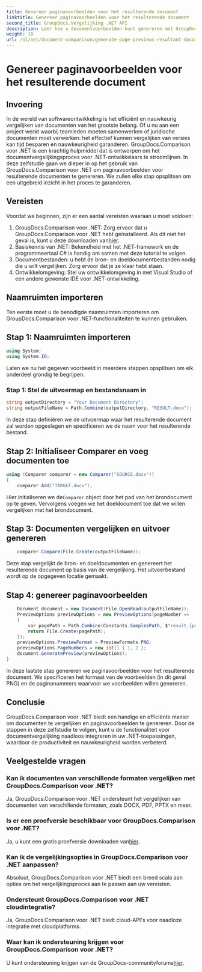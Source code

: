 ```yaml
---
title: Genereer paginavoorbeelden voor het resulterende document
linktitle: Genereer paginavoorbeelden voor het resulterende document
second_title: GroupDocs.Vergelijking .NET API
description: Leer hoe u documentvoorbeelden kunt genereren met GroupDocs.Comparison voor .NET. Vergelijk documenten efficiënt en nauwkeurig.
weight: 10
url: /nl/net/document-comparison/generate-page-previews-resultant-document/
---
```


# Genereer paginavoorbeelden voor het resulterende document

## Invoering
In de wereld van softwareontwikkeling is het efficiënt en nauwkeurig vergelijken van documenten van het grootste belang. Of u nu aan een project werkt waarbij teamleden moeten samenwerken of juridische documenten moet verwerken: het effectief kunnen vergelijken van versies kan tijd besparen en nauwkeurigheid garanderen. GroupDocs.Comparison voor .NET is een krachtig hulpmiddel dat is ontworpen om het documentvergelijkingsproces voor .NET-ontwikkelaars te stroomlijnen. In deze zelfstudie gaan we dieper in op het gebruik van GroupDocs.Comparison voor .NET om paginavoorbeelden voor resulterende documenten te genereren. We zullen elke stap opsplitsen om een uitgebreid inzicht in het proces te garanderen.
## Vereisten
Voordat we beginnen, zijn er een aantal vereisten waaraan u moet voldoen:
1.  GroupDocs.Comparison voor .NET: Zorg ervoor dat u GroupDocs.Comparison voor .NET hebt geïnstalleerd. Als dit niet het geval is, kunt u deze downloaden van[hier](https://releases.groupdocs.com/comparison/net/).
2. Basiskennis van .NET: Bekendheid met het .NET-framework en de programmeertaal C# is handig om samen met deze tutorial te volgen.
3. Documentbestanden: u hebt de bron- en doeldocumentbestanden nodig die u wilt vergelijken. Zorg ervoor dat je ze klaar hebt staan.
4. Ontwikkelomgeving: Stel uw ontwikkelomgeving in met Visual Studio of een andere gewenste IDE voor .NET-ontwikkeling.

## Naamruimten importeren
Ten eerste moet u de benodigde naamruimten importeren om GroupDocs.Comparison voor .NET-functionaliteiten te kunnen gebruiken.
## Stap 1: Naamruimten importeren
```csharp
using System;
using System.IO;
```
Laten we nu het gegeven voorbeeld in meerdere stappen opsplitsen om elk onderdeel grondig te begrijpen.
### Stap 1: Stel de uitvoermap en bestandsnaam in
```csharp
string outputDirectory = "Your Document Directory";
string outputFileName = Path.Combine(outputDirectory, "RESULT.docx");
```
In deze stap definiëren we de uitvoermap waar het resulterende document zal worden opgeslagen en specificeren we de naam voor het resulterende bestand.
## Stap 2: Initialiseer Comparer en voeg documenten toe
```csharp
using (Comparer comparer = new Comparer("SOURCE.docx"))
{
    comparer.Add("TARGET.docx");
```
 Hier initialiseren we de`Comparer` object door het pad van het brondocument op te geven. Vervolgens voegen we het doeldocument toe dat we willen vergelijken met het brondocument.
## Stap 3: Documenten vergelijken en uitvoer genereren
```csharp
    comparer.Compare(File.Create(outputFileName));
```
Deze stap vergelijkt de bron- en doeldocumenten en genereert het resulterende document op basis van de vergelijking. Het uitvoerbestand wordt op de opgegeven locatie gemaakt.
## Stap 4: genereer paginavoorbeelden
```csharp
    Document document = new Document(File.OpenRead(outputFileName));
    PreviewOptions previewOptions = new PreviewOptions(pageNumber =>
    {
        var pagePath = Path.Combine(Constants.SamplesPath, $"result_{pageNumber}.png");
        return File.Create(pagePath);
    });
    previewOptions.PreviewFormat = PreviewFormats.PNG;
    previewOptions.PageNumbers = new int[] { 1, 2 };
    document.GeneratePreview(previewOptions);
}
```
In deze laatste stap genereren we paginavoorbeelden voor het resulterende document. We specificeren het formaat van de voorbeelden (in dit geval PNG) en de paginanummers waarvoor we voorbeelden willen genereren.

## Conclusie
GroupDocs.Comparison voor .NET biedt een handige en efficiënte manier om documenten te vergelijken en paginavoorbeelden te genereren. Door de stappen in deze zelfstudie te volgen, kunt u de functionaliteit voor documentvergelijking naadloos integreren in uw .NET-toepassingen, waardoor de productiviteit en nauwkeurigheid worden verbeterd.
## Veelgestelde vragen
### Kan ik documenten van verschillende formaten vergelijken met GroupDocs.Comparison voor .NET?
Ja, GroupDocs.Comparison voor .NET ondersteunt het vergelijken van documenten van verschillende formaten, zoals DOCX, PDF, PPTX en meer.
### Is er een proefversie beschikbaar voor GroupDocs.Comparison voor .NET?
 Ja, u kunt een gratis proefversie downloaden van[hier](https://releases.groupdocs.com/).
### Kan ik de vergelijkingsopties in GroupDocs.Comparison voor .NET aanpassen?
Absoluut, GroupDocs.Comparison voor .NET biedt een breed scala aan opties om het vergelijkingsproces aan te passen aan uw vereisten.
### Ondersteunt GroupDocs.Comparison voor .NET cloudintegratie?
Ja, GroupDocs.Comparison voor .NET biedt cloud-API's voor naadloze integratie met cloudplatforms.
### Waar kan ik ondersteuning krijgen voor GroupDocs.Comparison voor .NET?
 U kunt ondersteuning krijgen van de GroupDocs-communityforums[hier](https://forum.groupdocs.com/c/comparison/12).